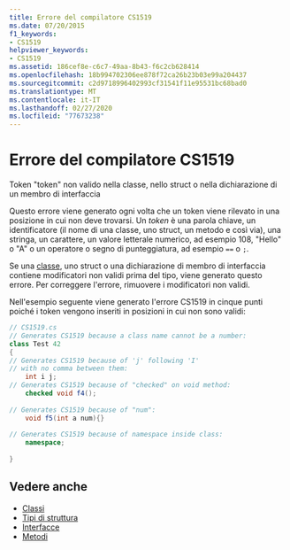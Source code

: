 ```yaml
---
title: Errore del compilatore CS1519
ms.date: 07/20/2015
f1_keywords:
- CS1519
helpviewer_keywords:
- CS1519
ms.assetid: 186cef8e-c6c7-49aa-8b43-f6c2cb628414
ms.openlocfilehash: 18b994702306ee878f72ca26b23b03e99a204437
ms.sourcegitcommit: c2d9718996402993cf31541f11e95531bc68bad0
ms.translationtype: MT
ms.contentlocale: it-IT
ms.lasthandoff: 02/27/2020
ms.locfileid: "77673238"
---
```

# <a name="compiler-error-cs1519"></a>Errore del compilatore CS1519
Token "token" non valido nella classe, nello struct o nella dichiarazione di un membro di interfaccia  
  
 Questo errore viene generato ogni volta che un token viene rilevato in una posizione in cui non deve trovarsi. Un *token* è una parola chiave, un identificatore (il nome di una classe, uno struct, un metodo e così via), una stringa, un carattere, un valore letterale numerico, ad esempio 108, "Hello" o "A" o un operatore o segno di punteggiatura, ad esempio `==` o `;`.  
  
 Se una [classe](../keywords/class.md), uno struct o una dichiarazione di membro di interfaccia contiene modificatori non validi prima del tipo, viene generato questo errore. Per correggere l'errore, rimuovere i modificatori non validi.  
  
 Nell'esempio seguente viene generato l'errore CS1519 in cinque punti poiché i token vengono inseriti in posizioni in cui non sono validi:  
  
```csharp  
// CS1519.cs  
// Generates CS1519 because a class name cannot be a number:  
class Test 42   
{  
// Generates CS1519 because of 'j' following 'I'  
// with no comma between them:  
    int i j;   
// Generates CS1519 because of "checked" on void method:  
    checked void f4();     
  
// Generates CS1519 because of "num":  
    void f5(int a num){}        
  
// Generates CS1519 because of namespace inside class:  
    namespace;             
  
}  
```  
  
## <a name="see-also"></a>Vedere anche

- [Classi](../../programming-guide/classes-and-structs/classes.md)
- [Tipi di struttura](../builtin-types/struct.md)
- [Interfacce](../../programming-guide/interfaces/index.md)
- [Metodi](../../programming-guide/classes-and-structs/methods.md)
